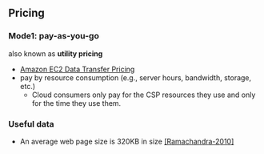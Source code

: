 ## Pricing

### Mode1: pay-as-you-go
also known as **utility pricing**
- [Amazon EC2 Data Transfer Pricing](http://aws.amazon.com/ec2/pricing/)
- pay by resource consumption (e.g., server hours, bandwidth, storage, etc.)
    - Cloud consumers only pay for the CSP resources they use and only for the time they use them. 
    
    
### Useful data
- An average web page size is 320KB in size [[Ramachandra-2010]](http://www.websiteoptimization.com/speed/tweak/average-web-page/)





